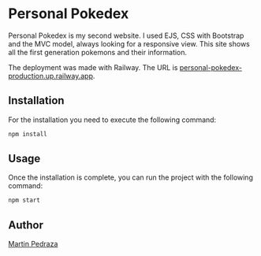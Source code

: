 # Personal Pokedex

Personal Pokedex is my second website. I used EJS, CSS with Bootstrap and the MVC model, always looking for a responsive view. This site shows all the first generation pokemons and their information.

The deployment was made with Railway. The URL is <a href="https://personal-pokedex-production.up.railway.app/">personal-pokedex-production.up.railway.app</a>.

## Installation

For the installation you need to execute the following command:

```js
npm install
```

## Usage
Once the installation is complete, you can run the project with the following command:

```js
npm start
```

## Author
<a href="https://www.linkedin.com/in/martin-diego-pedraza/">Martin Pedraza</a>
